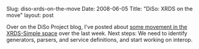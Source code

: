 Slug: diso-xrds-on-the-move
Date: 2008-06-05
Title: "DiSo: XRDS on the move"
layout: post

Over on the DiSo Project blog, I've posted about [some movement in the XRDS-Simple space](http://diso-project.org/2008/06/04/xrds-simple-on-the-move/) over the last week. Next steps: We need to identify generators, parsers, and service definitions, and start working on interop.

